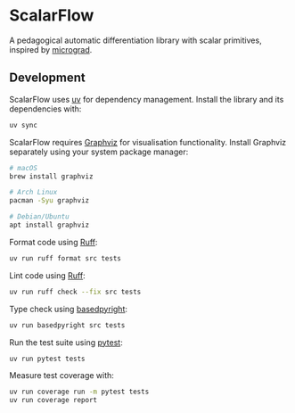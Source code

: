 # ScalarFlow

A pedagogical automatic differentiation library with scalar primitives, inspired
by [micrograd](https://github.com/karpathy/micrograd).

## Development

ScalarFlow uses [uv] for dependency management. Install the library and its
dependencies with:

```bash
uv sync
```

ScalarFlow requires [Graphviz] for visualisation functionality. Install Graphviz
separately using your system package manager:

```bash
# macOS
brew install graphviz

# Arch Linux
pacman -Syu graphviz

# Debian/Ubuntu
apt install graphviz
```

Format code using [Ruff]:

```bash
uv run ruff format src tests
```

Lint code using [Ruff]:

```bash
uv run ruff check --fix src tests
```

Type check using [basedpyright]:

```bash
uv run basedpyright src tests
```

Run the test suite using [pytest]:

```bash
uv run pytest tests
```

Measure test coverage with:

```bash
uv run coverage run -m pytest tests
uv run coverage report
```

[basedpyright]: https://docs.basedpyright.com/
[Graphviz]: https://graphviz.org/
[pytest]: https://docs.pytest.org/
[Ruff]: https://docs.astral.sh/ruff/
[uv]: https://docs.astral.sh/uv/
